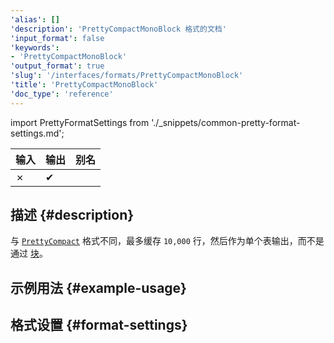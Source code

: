 ```yaml
---
'alias': []
'description': 'PrettyCompactMonoBlock 格式的文档'
'input_format': false
'keywords':
- 'PrettyCompactMonoBlock'
'output_format': true
'slug': '/interfaces/formats/PrettyCompactMonoBlock'
'title': 'PrettyCompactMonoBlock'
'doc_type': 'reference'
---
```


import PrettyFormatSettings from './_snippets/common-pretty-format-settings.md';

| 输入 | 输出  | 别名 |
|-------|---------|-------|
| ✗     | ✔       |       |

## 描述 {#description}

与 [`PrettyCompact`](./PrettyCompact.md) 格式不同，最多缓存 `10,000` 行，然后作为单个表输出，而不是通过 [块](/development/architecture#block)。

## 示例用法 {#example-usage}

## 格式设置 {#format-settings}

<PrettyFormatSettings/>
